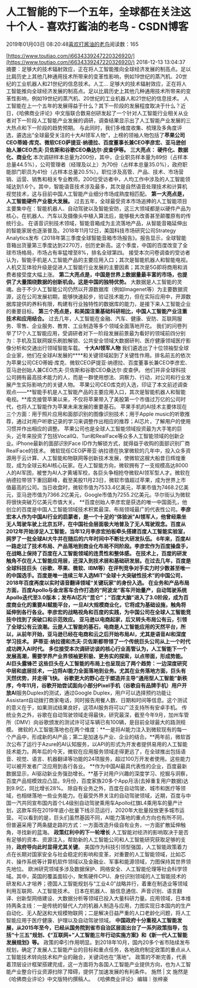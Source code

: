 
# 人工智能的下一个五年，全球都在关注这十个人 - 喜欢打酱油的老鸟 - CSDN博客


2019年01月03日 08:20:48[喜欢打酱油的老鸟](https://me.csdn.net/weixin_42137700)阅读数：165


[https://www.toutiao.com/i6634339247220326920/](https://www.toutiao.com/i6634339247220326920/)
2018-12-13 13:04:37
摘要：足够大的技术辐射效应，正在将人工智能推向全球经济发展的制高点。足以比肩历史上其他几种通用技术所带来的变革性影响，例如19世纪的蒸汽机、20世纪的工业机器人和21世纪的信息技术。人工...
足够大的技术辐射效应，正在将人工智能推向全球经济发展的制高点。足以比肩历史上其他几种通用技术所带来的变革性影响，例如19世纪的蒸汽机、20世纪的工业机器人和21世纪的信息技术。
人工智能在上一个五年的发展得益于什么？其下一阶段的发展程度取决于什么？近日，《哈佛商业评论》中文版联合数易创研发起了一个针对人工智能行业相关从业者对下一阶段人工智能产业发展的调研，调查结果显示出了人工智能产业发展的三大热点和下一阶段的趋势预期。
与此同时，我们多维度收集、梳理及多角度评选，遴选出“全球最受关注的十大AI领军人物”，上榜的领袖人物包括了**苹果公司CEO蒂姆·库克、微软CEO萨提亚·纳德拉、百度董事长兼CEO李彦宏、亚马逊创始人兼CEO杰夫·贝佐斯和谷歌CEO桑达尔·皮查伊等。**
**三大亮点：**
**硬件化、数据化、商业化**
本次调研样本总量为200份，其中，企业职员样本量为89份（占样本总量44.5%），公司管理者（经理及以上）为70份（占样本总量35.0%），政府职能部门职员为41份（占样本总量20.5%）。职位涉及高管、产品、技术、市场营销、运营、销售和相关专业教师。200位受访者中，人均工作中涉及的人工智能领域达到1.6个。其中，智能语音技术涉及最多，其次是自然语音处理技术和计算机视觉技术，这与目前中国人工智能产业细分市场成熟度相匹配。
**第一大亮点是，人工智能硬件产业极大发展。**
过去五年，全球最受资本市场追捧的人工智能项目主要集中在：智能机器人、自动驾驶以及智能安防，这三大领域都是以硬件产品为核心，在机器人、汽车以及摄像头中植入算法后，能够极大改善甚至颠覆原有的传统行业。
在语音识别技术领域，智能音箱成为主流落地产品，从智能音箱延伸出的智能家居也逐渐普及。2018年11月12日，美国科技市场研究公司Strategy Analytics发布《2018年第三季度全球智能音箱市场报告》。报告显示，全球智能音箱出货量第三季度达到2270万，创历史新高。这个季度，中国的百度改变了全球市场格局，市场占有率猛增至8%，排名全球第四。
接受本次问卷调查的受访者认为，智能手机是人工智能产品的主要应用入口；其次是智能机器人和智能电视。人机交互体验升级是促进人工智能行业发展的主要因素；其次是5G即将商用和消费者接受度大幅上涨。
**第二大亮点是，中国是世界上数据量最丰富的市场，也提供了大量围绕数据的创新机会。这是中国的独特优势。**
大数据是人工智能的灵魂。由于不少人工智能公司仍然以开源数据库（例如Imagenet等）为主要数据资源，这在公司发展初期，能够快速起步，验证技术能力，但在实际应用中，开源数据库提供的养料有限，构建有行业独特性的数据库的能力，是接下来人工智能企业的重要目标。
**第三个亮点是，和美国注重基础科研相比，中国人工智能产业注重技术和应用结合。**
过去几年，人工智能在金融、汽车、健康、安防、互联网服务、零售、企业服务、教育、工业制造等多个领域全面落地开花。
我们的问卷列举了17个人工智能应用，受调研者对下一阶段发展前景最为看好的领域前四分别为：手机及互联网娱乐刷脸解锁、公共安全领域大数据研判、医疗健康领域医疗影像分析和交通出行领域智能车载。
**十大AI领军人物**
我们遴选出了十位领袖型全球企业家，他们在全球AI发展的****和关键领域起到了关键性作用。排名前五的依次为苹果公司CEO蒂姆·库克、微软CEO萨提亚·纳德拉、百度董事长兼CEO李彦宏、亚马逊创始人兼CEO杰夫·贝佐斯和谷歌CEO桑达尔·皮查伊。
他们并非全球科技公司拥有最高技术能力的人，而是一群使用想法、洞察力、行动，对公司和行业发展产生实际影响力的关键人物。
苹果公司CEO库克的入选，印证了本文前述调查观点——**智能手机是人工智能产品的主要应用入口，其次是智能机器人和智能电视。**库克接管苹果以来，不仅将苹果带入了美股第一个市值过万亿的公司时代，也将人工智能作为苹果未来发展的重要基石。
苹果手机的AI技术主要体现在三个方面：用于照片应用和面部识别的图像识别技术；用于Apple music的听歌推荐，通过对用户听歌记录的学习来调整作出相应的推荐；AI芯片，了解用户的使用习惯并作出相应的调整。
苹果公司也是全球人工智能领域投资最为大手笔的巨头，近年来投资了包括VocalIQ、Turi和RealFace等众多人工智能领域的创新企业。iPhone最新的面部识别Face ID作为解锁方式，就得益于收购的面部识别厂商RealFace的技术。
微软现任CEO萨蒂亚·纳拉德在执掌微软的几年中，投入众多资源用于云计算、人工智能和物联网等创新技术发展，使微软这艘大船昔日辉煌重现，成为全球云和AI核心玩家。在人工智能方向，微软拥有了一支规模高达8000人的AI军团，被誉为AI人才黄埔军校，各巨头争相抢夺微软AI领军型人才。微软在纳德拉带领下重回巅峰，截至美股11月23日，微软市值超过苹果，成为世界上市值最高的公司。当日收盘时，微软市值为7533.4亿美元，苹果市值为7468.2亿美元，亚马逊市值为7366.2亿美元，Google市值为7255.2亿美元。华尔街认为微软将很快突破万亿美元市值大关。
**百度创始人李彦宏是获选的唯一中国面孔，他创立的百度是中国人工智能领域技术积累最深、布局领域最广的代表性公司。**李彦宏本人作为中国AI行业的启蒙者，是一个十足的“体验派”AI领军人，他曾经乘坐无人驾驶车驶上北京五环，在中国社会层面极大地普及了无人驾驶观念。百度从2012年开始涉足人工智能，当年12月李彦宏拍板牵头搭建百度人工智能实验室，网罗了一批全球AI大牛并在随后的六年时间中不断壮大研发队伍。
6年来，百度AI一路走过了技术布局、产品落地到商业化布局不同阶段。李彦宏作为百度操盘手，在战略上保持了百度在人工智能领域的连贯性和整体感。
在技术上，百度的研发触角不仅在人工智能应用层，还深入到技术层和基础研发层。在过去几年，百度是全球科技巨头（谷歌、苹果、微软、IBM等）在评判竞争对手实力时少数甚至唯一的中国选手。百度是唯一连续三年入选MIT“全球十大突破性技术”的中国公司，2018年百度再度以实时语音翻译领域“关键玩家”的身份入选。
在业务和产品布局方面，百度Apollo与金龙客车合作打造的“阿波龙”客车开始量产，自动驾驶系统Apollo迭代至3.0版本；发布AI芯片“昆仑”；“百度大脑”进入了3.0阶段，成为百度商业化的重要AI赋能平台，一旦AI大规模商业化，它将成为基础设施，触角将延伸到各行各业。李彦宏的战略视角和百度的实践，为中国公司在全球人工智能竞技中找到了突破口和示范效应。
亚马逊以电商起家，后又转头布局公有云，引领了全球公有云浪潮。云是人工智能的基石，电商是人工智能应用的天然平台，所以，从前年开始，亚马逊已经在电商和云之后开始布局AI，尤其是语音AI和深度学习技术。
萨蒂亚·纳拉德和杰夫·贝佐斯都带领了一个传统巨头公司从上一个时代成功跨入AI时代。
多位接受本次调研访谈的核心行业高管认为，人工智能下一个发展高潮，需要学界产业界领袖更积极、更务实的探索，以点带面，形成势能。
**AI巨头露锋芒**
这些巨头在人工智能的布局上也呈现出了两个趋势：**一边深度研究中层和底层技术，一边将AI能力全面落地到业务。尤其在业务落地方面，巨头有天然优势，并走得飞快。**
谷歌更大的野心在于塑造并主导“通用型人工智能”新秩序，今年11月，谷歌开始尝试面向小部分Pixel手机（谷歌自有品牌手机）用户开放AI**服务Duplex的测试，通过Google Duplex，用户可以选择预约功能让Assistant自动拨打商家电话，同时报告用餐人数、日期和时间等信息。这个测试的意义在于，如果测试结果良好，这项AI服务将可以广泛支持所有安卓手机。
传统业务之外，谷歌在自动驾驶领域走得最快，研究最深，截至今年9月，加州车管所（DMV）向谷歌颁发的测试许可证车辆已有100辆，是目前全球最大的路测规模。
微软的人工智能落地也在两个维度：**一是将AI能力注入到微软现有的每一个产品中，形成新的AI产品；第二是加速与产业、企业的结合。**两年前，微软首次公布了运行于Azure的AI认知服务，以API的形式为开发者提供易用的人工智能技术能力。两年后的今天，微软在应用服务领域走得更远了，在全球推出包括语音、视觉、语言、机器翻译等功能的24项服务，超过100万开发者使用。这些能力可以被开发者广泛应用到各行各业。
**作为中国AI最具代表性的企业，百度最新数据显示，AI驱动新业务强劲增长。**基于对用户兴趣的深度学习、挖掘与洞察，百度产品规模效应凸显。9月份，百度家族20多个App月活(去掉重复用户数据)达到9.9亿，同比增长28%。
除自有业务之外，百度在自动驾驶、城市和医疗等领域，也相继落地一些业务能力。在最受外界关注的自动驾驶领域，近期，百度与中国一汽共同宣布国内首个L4级别自动驾驶乘用车Apollo红旗L4乘用车的量产计划，这款车将在2019年底小批量下线示范运行，2020年大批量投放更多城市运营。
可以看到的是，巨头们虽然基因不同，AI能力落地的重点方向也有所不同，但普遍采用了两条腿走路的方式：一方面改造升级自有业务，一方面扩散延伸触角，寻找新的蓝海。
**政策红利中的下一轮增长**
人工智能对经济的影响取决于是否有足够的资本、资源注入，帮助新的人工智能公司和人工智能研究获取足够的支持，**政府导向此时显得尤其关键**。
美国作为科技引领型强国，人工智能政策着力点在长期对国家安全与社会稳定的影响和变革，对重要的人工智能领域，比如芯片、操作系统等计算机软件领域以及金融业、军事和能源领域，力图保持其世界领先地位。
欧洲研究领域多涉及数据保护、网络安全、人工智能伦理等社会科学领域。其中，英国的覆盖面较小，聚焦硬件CPU、身份识别领域的人工智能技术的研发和人才培养；德国人工智能规划与“工业4.0”战略并行，着重在制造业等领域利用互联网、人工智能技术。
日本在机器人、脑信息通信、声音识别、语言翻译、创新型网络建设、大数据分析等领域已投入大量科研力量。应用领域，日本维持两条主线：一是传统的替代人力的机器人制造与应用，力图实现日本国内的生产自动化、无人配送和大规模物联网；二是解决日益严重的人口老龄化问题，将人工智能应用于医疗健康、护理以及自动驾驶领域。
**中国政府十分重视人工智能发展，从2015年至今，已经从国务院到省市自治区层面出台了一系列政策指导，包括“十三五”规划、《“互联网+”人工智能三年行动实施方案》和《新一代人工智能发展规划》等。**
政策的牵引作用明显。到2018年10月，国内20多个省市陆续发布规划，确定了发展人工智能产业的目标和重点任务，各地政府制定政策的重点从人工智能技术转向技术和产业的融合，关键词也在“落地”。
政策的不断完善，代表着顶层设计框架搭建完成，这一方面将为各国人工智能产业提供方向，也为人工智能产业整合行业资源扫除了障碍，提供了加速发展的有利条件。
施然 | 文
施然是《哈佛商业评论》中文版特约撰稿人。
《哈佛商业评论》
编辑｜张梓豪

